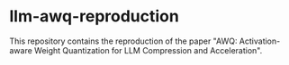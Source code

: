 # llm-awq-reproduction
This repository contains the reproduction of the paper "AWQ: Activation-aware Weight Quantization for LLM Compression and Acceleration".
